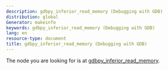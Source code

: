 ```yaml
---
description: gdbpy_inferior_read_memory (Debugging with GDB)
distribution: global
Generator: makeinfo
keywords: gdbpy_inferior_read_memory (Debugging with GDB)
lang: en
resource-type: document
title: gdbpy_inferior_read_memory (Debugging with GDB)
---
```

The node you are looking for is at [gdbpy_inferior_read_memory](Inferiors-In-Python.html#gdbpy_005finferior_005fread_005fmemory).
